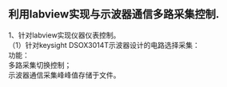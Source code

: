 ## 利用labview实现与示波器通信多路采集控制.
1、针对labview实现仪器仪表控制。  
     （1）针对keysight DSOX3014T示波器设计的电路选择采集：  
            功能：  
               多路采集切换控制；  
               示波器通信采集峰峰值存储于文件。  
